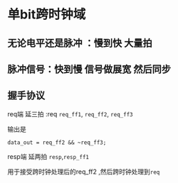 
# 单bit跨时钟域

## 无论电平还是脉冲 ：慢到快 大量拍

## 脉冲信号：快到慢 信号做展宽 然后同步

## 握手协议

 req端 延三拍 :req `req_ff1`, `req_ff2`, `req_ff3`

输出是
```
data_out = req_ff2 && ~req_ff3;
```

resp端 延两拍  `resp`,`resp_ff1`

用于接受跨时钟处理后的req_ff2 ,然后跨时钟处理到`req`
